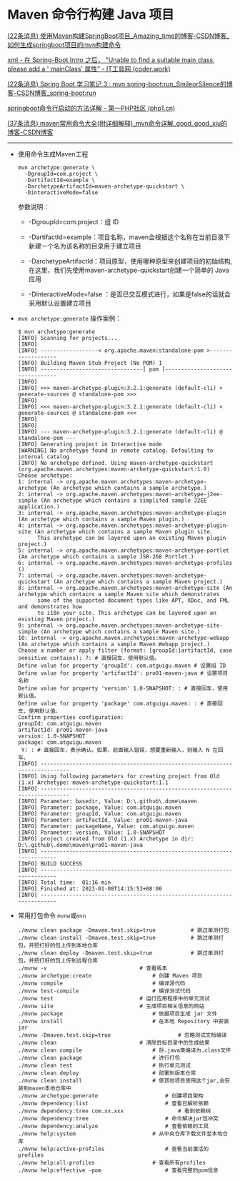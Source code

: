 # Maven 命令行构建 Java 项目

[(22条消息) 使用Maven构建SpringBoot项目_Amazing_time的博客-CSDN博客_如何生成springboot项目的mvn构建命令](https://blog.csdn.net/m0_59420288/article/details/128177819)

[xml - 在 Spring-Boot Intro 之后， &quot;Unable to find a suitable main class, please add a ' mainClass' 属性&quot; - IT工具网 (coder.work)](https://www.coder.work/article/4058647)

[(22条消息) Spring Boot 学习笔记 3 : mvn spring-boot:run_SmileorSilence的博客-CSDN博客_spring-boot:run](https://blog.csdn.net/SmileorSilence/article/details/79085867)

[springboot命令行启动的方法详解 - 第一PHP社区 (php1.cn)](https://www.php1.cn/detail/springboot_MingL_818fc6bc.html)

[(37条消息) maven常用命令大全(附详细解释)_mvn命令详解_good_good_xiu的博客-CSDN博客](https://blog.csdn.net/good_good_xiu/article/details/116740333)

---

* 使用命令生成Maven工程

  ```shell
  mvn archetype:generate \
  	-DgroupId=com.project \
  	-DartifactId=example \
  	-DarchetypeArtifactId=maven-archetype-quickstart \
  	-DinteractiveMode=false
  ```

  参数说明：

  * -DgroupId=com.project：组 ID

  * -DartifactId=example：项目名称，maven会根据这个名称在当前目录下新建一个名为该名称的目录用于建立项目

  * -DarchetypeArtifactId：项目原型，使用哪种原型来创建项目的初始结构,在这里，我们先使用maven-archetype-quickstart创建一个简单的 Java 应用

  * -DinteractiveMode=false ：是否已交互模式进行，如果是false的话就会采用默认设置建立项目

* `mvn archetype:generate`​ 操作案例：

  ```shell
  $ mvn archetype:generate
  [INFO] Scanning for projects...
  [INFO]
  [INFO] ------------------< org.apache.maven:standalone-pom >-------------------
  [INFO] Building Maven Stub Project (No POM) 1
  [INFO] --------------------------------[ pom ]---------------------------------
  [INFO]
  [INFO] >>> maven-archetype-plugin:3.2.1:generate (default-cli) > generate-sources @ standalone-pom >>>
  [INFO]
  [INFO] <<< maven-archetype-plugin:3.2.1:generate (default-cli) < generate-sources @ standalone-pom <<<
  [INFO]
  [INFO]
  [INFO] --- maven-archetype-plugin:3.2.1:generate (default-cli) @ standalone-pom ---
  [INFO] Generating project in Interactive mode
  [WARNING] No archetype found in remote catalog. Defaulting to internal catalog
  [INFO] No archetype defined. Using maven-archetype-quickstart (org.apache.maven.archetypes:maven-archetype-quickstart:1.0)
  Choose archetype:
  1: internal -> org.apache.maven.archetypes:maven-archetype-archetype (An archetype which contains a sample archetype.)
  2: internal -> org.apache.maven.archetypes:maven-archetype-j2ee-simple (An archetype which contains a simplifed sample J2EE application.)
  3: internal -> org.apache.maven.archetypes:maven-archetype-plugin (An archetype which contains a sample Maven plugin.)
  4: internal -> org.apache.maven.archetypes:maven-archetype-plugin-site (An archetype which contains a sample Maven plugin site.
        This archetype can be layered upon an existing Maven plugin project.)
  5: internal -> org.apache.maven.archetypes:maven-archetype-portlet (An archetype which contains a sample JSR-268 Portlet.)
  6: internal -> org.apache.maven.archetypes:maven-archetype-profiles ()
  7: internal -> org.apache.maven.archetypes:maven-archetype-quickstart (An archetype which contains a sample Maven project.)
  8: internal -> org.apache.maven.archetypes:maven-archetype-site (An archetype which contains a sample Maven site which demonstrates
        some of the supported document types like APT, XDoc, and FML and demonstrates how
        to i18n your site. This archetype can be layered upon an existing Maven project.)
  9: internal -> org.apache.maven.archetypes:maven-archetype-site-simple (An archetype which contains a sample Maven site.)
  10: internal -> org.apache.maven.archetypes:maven-archetype-webapp (An archetype which contains a sample Maven Webapp project.)
  Choose a number or apply filter (format: [groupId:]artifactId, case sensitive contains): 7: # 直接回车，使用默认值。
  Define value for property 'groupId': com.atguigu.maven # 设置组 ID
  Define value for property 'artifactId': pro01-maven-java # 设置项目名称
  Define value for property 'version' 1.0-SNAPSHOT: : # 直接回车，使用默认值。
  Define value for property 'package' com.atguigu.maven: : # 直接回车，使用默认值。
  Confirm properties configuration:
  groupId: com.atguigu.maven
  artifactId: pro01-maven-java
  version: 1.0-SNAPSHOT
  package: com.atguigu.maven
   Y: : # 直接回车，表示确认。如果，前面输入错误，想要重新输入，则输入 N 在回车。
  [INFO] ----------------------------------------------------------------------------
  [INFO] Using following parameters for creating project from Old (1.x) Archetype: maven-archetype-quickstart:1.1
  [INFO] ----------------------------------------------------------------------------
  [INFO] Parameter: basedir, Value: D:\.github\.dome\maven
  [INFO] Parameter: package, Value: com.atguigu.maven
  [INFO] Parameter: groupId, Value: com.atguigu.maven
  [INFO] Parameter: artifactId, Value: pro01-maven-java
  [INFO] Parameter: packageName, Value: com.atguigu.maven
  [INFO] Parameter: version, Value: 1.0-SNAPSHOT
  [INFO] project created from Old (1.x) Archetype in dir: D:\.github\.dome\maven\pro01-maven-java
  [INFO] ------------------------------------------------------------------------
  [INFO] BUILD SUCCESS
  [INFO] ------------------------------------------------------------------------
  [INFO] Total time:  01:16 min
  [INFO] Finished at: 2023-01-08T14:15:53+08:00
  [INFO] ------------------------------------------------------------------------
  ```

* 常用打包命令 `mvnw`​或`mvn`​

  ```shell
  ./mvnw clean package -Dmaven.test.skip=true			# 跳过单测打包
  ./mvnw clean install -Dmaven.test.skip=true			# 跳过单测打包，并把打好的包上传到本地仓库
  ./mvnw clean deploy -Dmaven.test.skip=true			# 跳过单测打包，并把打好的包上传到远程仓库
  ./mvnw -v 							# 查看版本
  ./mvnw archetype:create 					# 创建 Maven 项目
  ./mvnw compile 							# 编译源代码
  ./mvnw test-compile 						# 编译测试代码
  ./mvnw test 							# 运行应用程序中的单元测试
  ./mvnw site 							# 生成项目相关信息的网站
  ./mvnw package 							# 依据项目生成 jar 文件
  ./mvnw install 							# 在本地 Repository 中安装 jar
  ./mvnw -Dmaven.test.skip=true 					# 忽略测试文档编译
  ./mvnw clean 							# 清除目标目录中的生成结果
  ./mvnw clean compile 						# 将.java类编译为.class文件
  ./mvnw clean package 						# 进行打包
  ./mvnw clean test 						# 执行单元测试
  ./mvnw clean deploy 						# 部署到版本仓库
  ./mvnw clean install 						# 使其他项目使用这个jar,会安装到maven本地仓库中
  ./mvnw archetype:generate 					# 创建项目架构
  ./mvnw dependency:list 						# 查看已解析依赖
  ./mvnw dependency:tree com.xx.xxx 				# 看到依赖树
  ./mvnw dependency:tree						# 命令解决jar包冲突
  ./mvnw dependency:analyze 					# 查看依赖的工具
  ./mvnw help:system 						# 从中央仓库下载文件至本地仓库
  ./mvnw help:active-profiles 					# 查看当前激活的profiles
  ./mvnw help:all-profiles 					# 查看所有profiles
  ./mvnw help:effective -pom 					# 查看完整的pom信息
  ```

‍
